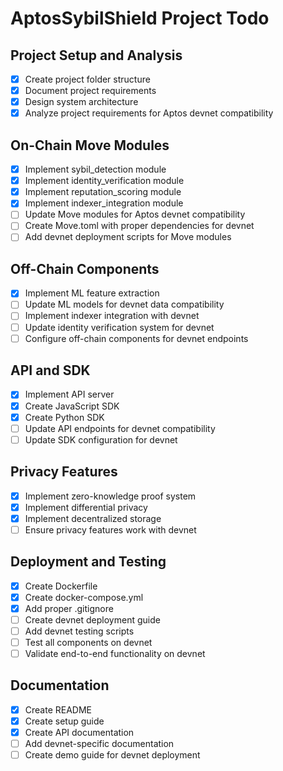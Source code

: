 # AptosSybilShield Project Todo

## Project Setup and Analysis
- [x] Create project folder structure
- [x] Document project requirements
- [x] Design system architecture
- [x] Analyze project requirements for Aptos devnet compatibility

## On-Chain Move Modules
- [x] Implement sybil_detection module
- [x] Implement identity_verification module
- [x] Implement reputation_scoring module
- [x] Implement indexer_integration module
- [ ] Update Move modules for Aptos devnet compatibility
- [ ] Create Move.toml with proper dependencies for devnet
- [ ] Add devnet deployment scripts for Move modules

## Off-Chain Components
- [x] Implement ML feature extraction
- [ ] Update ML models for devnet data compatibility
- [ ] Implement indexer integration with devnet
- [ ] Update identity verification system for devnet
- [ ] Configure off-chain components for devnet endpoints

## API and SDK
- [x] Implement API server
- [x] Create JavaScript SDK
- [x] Create Python SDK
- [ ] Update API endpoints for devnet compatibility
- [ ] Update SDK configuration for devnet

## Privacy Features
- [x] Implement zero-knowledge proof system
- [x] Implement differential privacy
- [x] Implement decentralized storage
- [ ] Ensure privacy features work with devnet

## Deployment and Testing
- [x] Create Dockerfile
- [x] Create docker-compose.yml
- [x] Add proper .gitignore
- [ ] Create devnet deployment guide
- [ ] Add devnet testing scripts
- [ ] Test all components on devnet
- [ ] Validate end-to-end functionality on devnet

## Documentation
- [x] Create README
- [x] Create setup guide
- [x] Create API documentation
- [ ] Add devnet-specific documentation
- [ ] Create demo guide for devnet deployment
